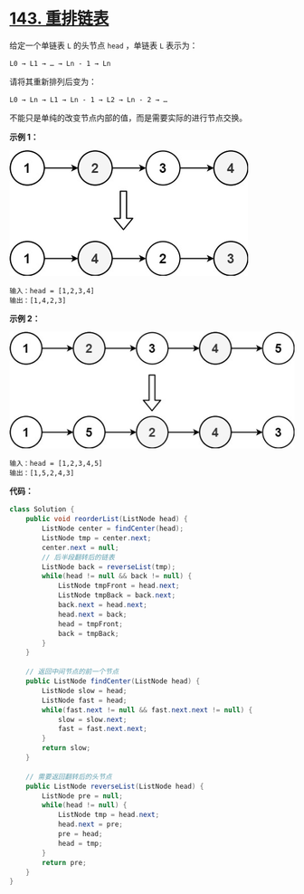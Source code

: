 # [143. 重排链表](https://leetcode.cn/problems/reorder-list/)

给定一个单链表 `L` 的头节点 `head` ，单链表 `L` 表示为：

```
L0 → L1 → … → Ln - 1 → Ln
```

请将其重新排列后变为：

```
L0 → Ln → L1 → Ln - 1 → L2 → Ln - 2 → …
```

不能只是单纯的改变节点内部的值，而是需要实际的进行节点交换。

 

**示例 1：**

![img](./image/143.重排链表/1626420311-PkUiGI-image.png)

```
输入：head = [1,2,3,4]
输出：[1,4,2,3]
```

**示例 2：**

![img](./image/143.重排链表/1626420320-YUiulT-image.png)

```
输入：head = [1,2,3,4,5]
输出：[1,5,2,4,3]
```



**代码：**

```java
class Solution {
    public void reorderList(ListNode head) {
        ListNode center = findCenter(head);
        ListNode tmp = center.next;
        center.next = null;
        // 后半段翻转后的链表
        ListNode back = reverseList(tmp);
        while(head != null && back != null) {
            ListNode tmpFront = head.next;
            ListNode tmpBack = back.next;
            back.next = head.next;
            head.next = back;
            head = tmpFront;
            back = tmpBack;
        }
    }

    // 返回中间节点的前一个节点
    public ListNode findCenter(ListNode head) {
        ListNode slow = head;
        ListNode fast = head;
        while(fast.next != null && fast.next.next != null) {
            slow = slow.next;
            fast = fast.next.next;
        }
        return slow;
    }

    // 需要返回翻转后的头节点
    public ListNode reverseList(ListNode head) {
        ListNode pre = null;
        while(head != null) {
            ListNode tmp = head.next;
            head.next = pre;
            pre = head;
            head = tmp;
        }
        return pre;
    }
}
```

